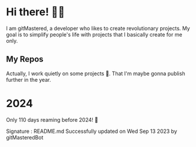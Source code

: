 
# Hi there! 🙋‍♂️
I am gitMastered, a developer who likes to create revolutionary projects.
My goal is to simplify people's life with projects that I basically create for me only.

## My Repos
Actually, I work quietly on some projects 👀. That I'm maybe gonna publish further in the year.

# 2024
Only 110 days reaming before 2024! 🙌

Signature : README.md Successfully updated on Wed Sep 13 2023 by gitMasteredBot

